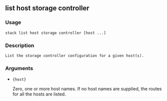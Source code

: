 ## list host storage controller

### Usage

`stack list host storage controller [host ...]`

### Description


	List the storage controller configuration for a given host(s).

	

### Arguments

* `{host}`

   Zero, one or more host names. If no host names are supplied,
	the routes for all the hosts are listed.



